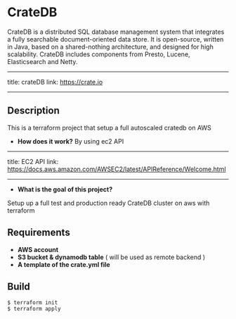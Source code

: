 # CrateDB

CrateDB is a distributed SQL database management system that integrates a fully searchable document-oriented data store. It is open-source, written in Java, based on a shared-nothing architecture, and designed for high scalability. CrateDB includes components from Presto, Lucene, Elasticsearch and Netty.

---

title: crateDB
link: https://crate.io

---

## Description

This is a terraform project that setup a full autoscaled cratedb on AWS

- **How does it work?**
  By using ec2 API

---

title: EC2 API
link: https://docs.aws.amazon.com/AWSEC2/latest/APIReference/Welcome.html

---

- **What is the goal of this project?**

Setup up a full test and production ready CrateDB cluster on aws with terraform

## Requirements

- **AWS account**
- **S3 bucket & dynamodb table** ( will be used as remote backend )
- **A template of the crate.yml file**

## Build

    $ terraform init
    $ terraform apply

##
